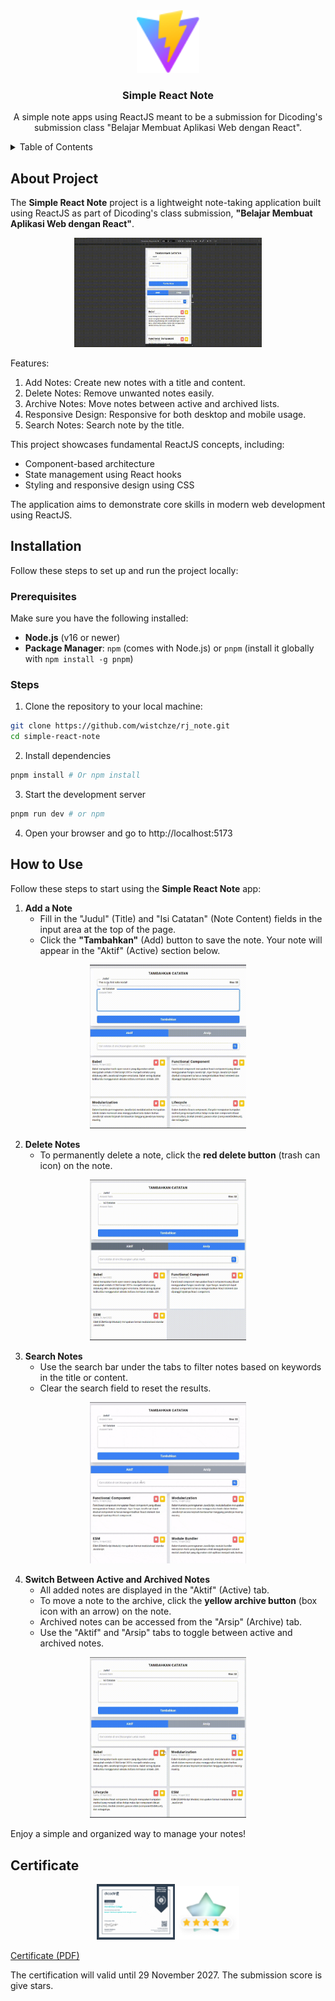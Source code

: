 <div align='center'>
  <img src='public/vite.svg' alt='Logo' width='100'>

  <h3>Simple React Note</h3>
  <p>A simple note apps using ReactJS meant to be a submission for Dicoding's submission class "Belajar Membuat Aplikasi Web dengan React".</p>
</div>

<details>
  <summary>Table of Contents</summary>
  <ol>
    <li><a href='#about-project'>About Project</a></li>
    <li><a href='#installation'>Installation</a></li>
    <li><a href='#how-to-use'>How to Use</a></li>
  </ol>
</details>

## About Project
The **Simple React Note** project is a lightweight note-taking application built using ReactJS as part of Dicoding's class submission, **"Belajar Membuat Aplikasi Web dengan React"**.

<div align="center">
   <img src="docs/responsive.gif" alt="Responsive" width="300"/>
</div>

Features:
1. Add Notes: Create new notes with a title and content.
2. Delete Notes: Remove unwanted notes easily.
3. Archive Notes: Move notes between active and archived lists.
4. Responsive Design: Responsive for both desktop and mobile usage.
5. Search Notes: Search note by the title.

This project showcases fundamental ReactJS concepts, including:

- Component-based architecture
- State management using React hooks
- Styling and responsive design using CSS

The application aims to demonstrate core skills in modern web development using ReactJS.

## Installation

Follow these steps to set up and run the project locally:

### Prerequisites
Make sure you have the following installed:
- **Node.js** (v16 or newer)
- **Package Manager**: `npm` (comes with Node.js) or `pnpm` (install it globally with `npm install -g pnpm`)

### Steps
1. Clone the repository to your local machine:
```bash
git clone https://github.com/wistchze/rj_note.git
cd simple-react-note
```
2. Install dependencies
```bash
pnpm install # Or npm install
```

3. Start the development server
```bash
pnpm run dev # or npm
```
4. Open your browser and go to http://localhost:5173

## How to Use

Follow these steps to start using the **Simple React Note** app:

1. **Add a Note**
   - Fill in the "Judul" (Title) and "Isi Catatan" (Note Content) fields in the input area at the top of the page.
   - Click the **"Tambahkan"** (Add) button to save the note. Your note will appear in the "Aktif" (Active) section below.

<div align="center">
   <img src="docs/add-note.gif" alt="add-note" width="250"/>
</div>

2. **Delete Notes**
   - To permanently delete a note, click the **red delete button** (trash can icon) on the note.

<div align="center">
   <img src="docs/deleting.gif" alt="deleting" width="250"/>
</div>

3. **Search Notes**
   - Use the search bar under the tabs to filter notes based on keywords in the title or content.
   - Clear the search field to reset the results.
  
<div align="center">
   <img src="docs/search.gif" alt="search" width="250"/>
</div>

4. **Switch Between Active and Archived Notes**
   - All added notes are displayed in the "Aktif" (Active) tab.
   - To move a note to the archive, click the **yellow archive button** (box icon with an arrow) on the note.
   - Archived notes can be accessed from the "Arsip" (Archive) tab.
   - Use the "Aktif" and "Arsip" tabs to toggle between active and archived notes.
<div align="center">
   <img src="docs/archiving.gif" alt="archiving" width="250"/>
</div>

Enjoy a simple and organized way to manage your notes!

## Certificate
<div align="center">
   <img src="docs/preview-certificate.png" alt="preview-certificate" width="125"/>
   <img src="docs/submission-star.png" alt="star" width="100"/>
</div>

[Certificate (PDF)](docs/certificate-react-note.pdf)

The certification will valid until 29 November 2027. The submission score is give stars.

